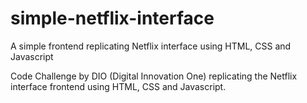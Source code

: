 # simple-netflix-interface
A simple frontend replicating Netflix interface using HTML, CSS and Javascript

Code Challenge by DIO (Digital Innovation One) replicating the Netflix interface frontend using HTML, CSS and Javascript.
